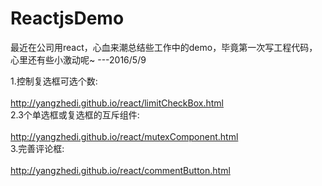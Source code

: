 # ReactjsDemo

最近在公司用react，心血来潮总结些工作中的demo，毕竟第一次写工程代码，心里还有些小激动呢~     ---2016/5/9

1.控制复选框可选个数: <br/>
<br/>
http://yangzhedi.github.io/react/limitCheckBox.html <br/>
2.3个单选框或复选框的互斥组件:<br/>
<br/>
http://yangzhedi.github.io/react/mutexComponent.html <br/>
3.完善评论框: <br/>
<br/>
http://yangzhedi.github.io/react/commentButton.html<br/>